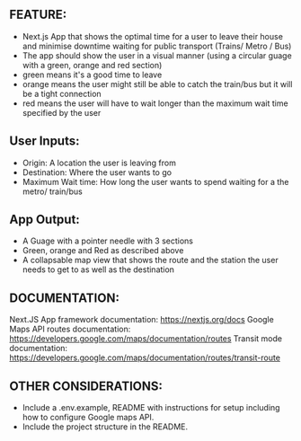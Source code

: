 ## FEATURE:

- Next.js App that shows the optimal time for a user to leave their house and minimise downtime waiting for public transport (Trains/ Metro / Bus)
- The app should show the user in a visual manner (using a circular guage with a green, orange and red section)
- green means it's a good time to leave
- orange means the user might still be able to catch the train/bus but it will be a tight connection
- red means the user will have to wait longer than the maximum wait time specified by the user

## User Inputs:
- Origin: A location the user is leaving from
- Destination: Where the user wants to go
- Maximum Wait time: How long the user wants to spend waiting for a the metro/ train/bus

## App Output:
- A Guage with a pointer needle with 3 sections
- Green, orange and Red as described above
- A collapsable map view that shows the route and the station the user needs to get to as well as the destination

## DOCUMENTATION:
Next.JS App framework documentation: https://nextjs.org/docs
Google Maps API routes documentation: https://developers.google.com/maps/documentation/routes
Transit mode documentation: https://developers.google.com/maps/documentation/routes/transit-route

## OTHER CONSIDERATIONS:

- Include a .env.example, README with instructions for setup including how to configure Google maps API.
- Include the project structure in the README.
